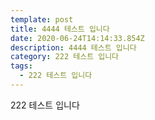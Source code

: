 ```yaml
---
template: post
title: 4444 테스트 입니다
date: 2020-06-24T14:14:33.854Z
description: 4444 테스트 입니다
category: 222 테스트 입니다
tags:
  - 222 테스트 입니다
---
```

222 테스트 입니다